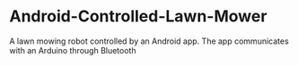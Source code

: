 # Android-Controlled-Lawn-Mower
A lawn mowing robot controlled by an Android app. The app communicates with an Arduino through Bluetooth
